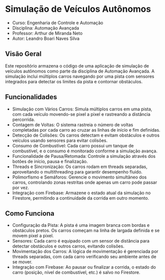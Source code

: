 # Simulação de Veículos Autônomos

- Curso: Engenharia de Controle e Automação
- Disciplina: Automação Avançada
- Professor: Arthur de Miranda Neto
- Autor: Leandro Boari Naves Silva

## Visão Geral
Este repositório armazena o código de uma aplicação de simulação de veículos autônomos como parte da disciplina de Automação Avançada. A simulação inclui múltiplos carros navegando por uma pista com sensores integrados para detectar os limites da pista e contornar obstáculos.

## Funcionalidades
- Simulação com Vários Carros: Simula múltiplos carros em uma pista, com cada veículo movendo-se pixel a pixel e rastreando a distância percorrida.
- Contagem de Voltas: O sistema rastreia o número de voltas completadas por cada carro ao cruzar as linhas de início e fim definidas.
- Detecção de Colisões: Os carros detectam e evitam obstáculos e outros veículos usando sensores para evitar colisões.
- Consumo de Combustível: Cada carro possui um tanque de combustível, e o consumo é monitorado conforme a simulação avança.
- Funcionalidade de Pausa/Retomada: Controle a simulação através dos botões de início, pausa e finalização.
- Threads e Sincronização: Os carros rodam em threads separadas, aproveitando o multithreading para garantir desempenho fluido.
- Polimorfismo e Semáforos: Gerencie o movimento simultâneo dos carros, controlando zonas restritas onde apenas um carro pode passar por vez.
- Integração com Firebase: Armazene o estado atual da simulação no Firestore, permitindo a continuidade da corrida em outro momento.

## Como Funciona
- Configuração da Pista: A pista é uma imagem branca com bordas e obstáculos pretos. Os carros começam na linha de largada definida e se movem pixel a pixel.
- Sensores: Cada carro é equipado com um sensor de distância para detectar obstáculos e outros carros, evitando colisões.
- Movimentação dos Carros: A lógica de movimentação é gerenciada por threads separadas, com cada carro verificando seu ambiente antes de se mover.
- Integração com Firebase: Ao pausar ou finalizar a corrida, o estado do carro (posição, nível de combustível, etc.) é salvo no Firestore.
